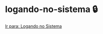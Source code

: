 # logando-no-sistema :lock:

<a href="https://lfoalves.github.io/logando-no-sistema/">Ir para: Logando no Sistema</a>
